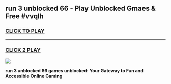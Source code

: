
## run 3 unblocked 66 - Play Unblocked Gmaes & Free #vvqlh
<h3>
<a href="https://news.freeplayer.one?title=run_3_unblocked_66&ref=24F">CLICK TO PLAY</a></h3>
<hr>

<h3>
<a href="https://news.freeplayer.one?title=run_3_unblocked_66&ref=24F">CLICK 2 PLAY</a>
  
</h3>

<a href="https://news.freeplayer.one?title=run_3_unblocked_66&ref=24F/"><img src="https://clearcache.store/games.png"></a>


**run 3 unblocked 66 games unblocked: Your Gateway to Fun and Accessible Online Gaming**
